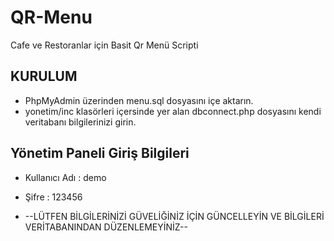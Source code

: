# QR-Menu
Cafe ve Restoranlar için Basit Qr Menü Scripti

## KURULUM
- PhpMyAdmin üzerinden menu.sql dosyasını içe aktarın.
- yonetim/inc klasörleri içersinde yer alan dbconnect.php dosyasını kendi veritabanı bilgilerinizi girin.


## Yönetim Paneli Giriş Bilgileri
- Kullanıcı Adı : demo
- Şifre : 123456

- --LÜTFEN BİLGİLERİNİZİ GÜVELİĞİNİZ İÇİN GÜNCELLEYİN VE BİLGİLERİ VERİTABANINDAN DÜZENLEMEYİNİZ--
